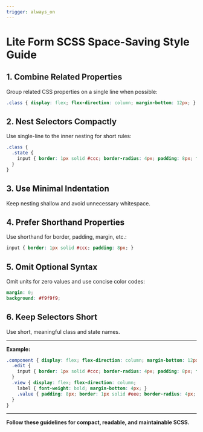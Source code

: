 ```yaml
---
trigger: always_on
---
```


# Lite Form SCSS Space-Saving Style Guide

## 1. Combine Related Properties
Group related CSS properties on a single line when possible:
```scss
.class { display: flex; flex-direction: column; margin-bottom: 12px; }
```

## 2. Nest Selectors Compactly
Use single-line to the inner nesting for short rules:
```scss
.class {
  .state {
    input { border: 1px solid #ccc; border-radius: 4px; padding: 8px; font-size: 14px; outline: none; }
  }
}
```

## 3. Use Minimal Indentation
Keep nesting shallow and avoid unnecessary whitespace.

## 4. Prefer Shorthand Properties
Use shorthand for border, padding, margin, etc.:
```scss
input { border: 1px solid #ccc; padding: 8px; }
```

## 5. Omit Optional Syntax
Omit units for zero values and use concise color codes:
```scss
margin: 0;
background: #f9f9f9;
```

## 6. Keep Selectors Short
Use short, meaningful class and state names.

---

**Example:**
```scss
.component { display: flex; flex-direction: column; margin-bottom: 12px;
  .edit {
    input { border: 1px solid #ccc; border-radius: 4px; padding: 8px; font-size: 14px; outline: none; }
  }
  .view { display: flex; flex-direction: column;
    label { font-weight: bold; margin-bottom: 4px; }
    .value { padding: 8px; border: 1px solid #eee; border-radius: 4px; background: #f9f9f9; }
  }
}
```

---

**Follow these guidelines for compact, readable, and maintainable SCSS.**